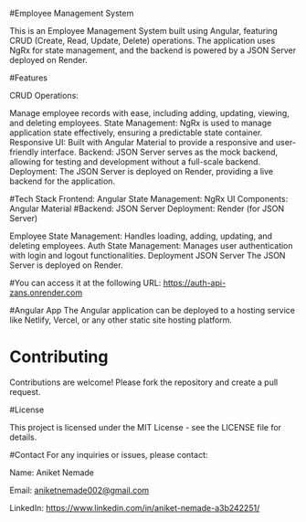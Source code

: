 
 #Employee Management System 





This is an Employee Management System built using Angular, featuring CRUD (Create, Read, Update, Delete) operations. 
The application uses NgRx for state management, and the backend is powered by a JSON Server deployed on Render.

#Features





CRUD Operations:

 Manage employee records with ease, including adding, updating, viewing, and deleting employees.
State Management: NgRx is used to manage application state effectively, ensuring a predictable state container.
Responsive UI: Built with Angular Material to provide a responsive and user-friendly interface.
Backend: JSON Server serves as the mock backend, allowing for testing and development without a full-scale backend.
Deployment: The JSON Server is deployed on Render, providing a live backend for the application.





#Tech Stack
Frontend: Angular
State Management: NgRx
UI Components: Angular Material
#Backend: JSON Server
Deployment: Render (for JSON Server)







Employee State Management: Handles loading, adding, updating, and deleting employees.
Auth State Management: Manages user authentication with login and logout functionalities.
Deployment
JSON Server
The JSON Server is deployed on Render. 





#You can access it at the following URL:
 https://auth-api-zans.onrender.com






#Angular App
The Angular application can be deployed to a hosting service like Netlify, Vercel, or any other static site hosting platform.



# Contributing
Contributions are welcome! Please fork the repository and create a pull request.

#License


This project is licensed under the MIT License - see the LICENSE file for details.




#Contact
For any inquiries or issues, please contact:





Name: Aniket Nemade





Email: aniketnemade002@gmail.com

LinkedIn: https://www.linkedin.com/in/aniket-nemade-a3b242251/

